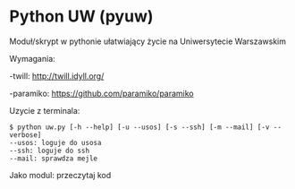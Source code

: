 Python UW (pyuw)
====

Moduł/skrypt w pythonie ułatwiający życie na Uniwersytecie Warszawskim


Wymagania:

  -twill: http://twill.idyll.org/
  
  -paramiko: https://github.com/paramiko/paramiko
  
Uzycie z terminala:

    $ python uw.py [-h --help] [-u --usos] [-s --ssh] [-m --mail] [-v --verbose]
    --usos: loguje do usosa
    --ssh: loguje do ssh
    --mail: sprawdza mejle
    
Jako modul: przeczytaj kod

